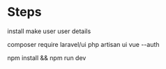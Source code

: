 # Steps

install 
make user
user details


composer require laravel/ui
php artisan ui vue --auth


npm install && npm run dev
